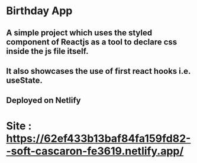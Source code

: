 # Birthday App

## A simple project which uses the styled component of Reactjs as a tool to declare css inside the js file itself.

## It also showcases the use of first react hooks i.e. useState.

## Deployed on Netlify

# Site : https://62ef433b13baf84fa159fd82--soft-cascaron-fe3619.netlify.app/
